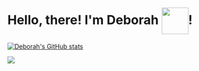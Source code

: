 <h1> Hello, there! I'm Deborah <img width="60" align="center" src="https://images-wixmp-ed30a86b8c4ca887773594c2.wixmp.com/f/b310f0d7-c097-476c-a7ac-79ec2b4e56ed/d8zflh6-4b1f7d25-0215-4042-89cc-5b6077e5d776.gif?token=eyJ0eXAiOiJKV1QiLCJhbGciOiJIUzI1NiJ9.eyJzdWIiOiJ1cm46YXBwOiIsImlzcyI6InVybjphcHA6Iiwib2JqIjpbW3sicGF0aCI6IlwvZlwvYjMxMGYwZDctYzA5Ny00NzZjLWE3YWMtNzllYzJiNGU1NmVkXC9kOHpmbGg2LTRiMWY3ZDI1LTAyMTUtNDA0Mi04OWNjLTViNjA3N2U1ZDc3Ni5naWYifV1dLCJhdWQiOlsidXJuOnNlcnZpY2U6ZmlsZS5kb3dubG9hZCJdfQ.Wa0QK_x6e1mqPvQPGFDAdZPpCV2I_vAgtEORY4GN7vE"/>! </h1>

[![Deborah's GitHub stats](https://github-readme-stats.vercel.app/api?username=debespindola)](https://github.com/debespindola/github-readme-stats)


<a href="https://www.linkedin.com/in/deborah-esp%C3%ADndola/" target="_blank"> <img src="https://camo.githubusercontent.com/31ad333f49e5ddbd4559e1978bbf19187c5a2886/68747470733a2f2f696d672e736869656c64732e696f2f62616467652f2d4c696e6b6564496e2d626c75653f7374796c653d666c61742d737175617265266c6f676f3d4c696e6b6564696e266c6f676f436f6c6f723d7768697465266c696e6b3d68747470733a2f2f7777772e6c696e6b6564696e2e636f6d2f696e2f7269636172646f2d6d6f7261746f2d3637333537363130382f" /> <a/>
